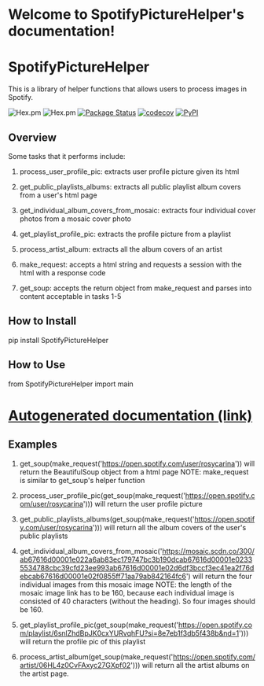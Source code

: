Welcome to SpotifyPictureHelper's documentation!
================================================
# SpotifyPictureHelper
This is a library of helper functions that allows users to process images in Spotify. 

![Hex.pm](https://img.shields.io/hexpm/l/apa?style=plastic)
![Hex.pm](https://img.shields.io/github/issues/daisyye0730/spotify_find_beats)
[![Package Status](https://img.shields.io/github/actions/workflow/status/daisyye0730/spotify_find_beats/build.yml)](https://github.com/daisyye0730/spotify_find_beats/)
[![codecov](https://codecov.io/gh/daisyye0730/SpotifyPictureHelper/branch/main/graph/badge.svg)](https://codecov.io/gh/daisyye0730/SpotifyPictureHelper)
[![PyPI](https://img.shields.io/pypi/v/SpotifyPictureHelper)](https://pypi.org/project/SpotifyPictureHelper/)

## Overview
Some tasks that it performs include:

1. process_user_profile_pic: extracts user profile picture given its html

2. get_public_playlists_albums: extracts all public playlist album covers from a user's html page 

3. get_individual_album_covers_from_mosaic: extracts four individual cover photos from a mosaic cover photo

4. get_playlist_profile_pic: extracts the profile picture from a playlist 

5. process_artist_album: extracts all the album covers of an artist 

6. make_request: accepts a html string and requests a session with the html with a response code 

7. get_soup: accepts the return object from make_request and parses into content acceptable in tasks 1-5

## How to Install  
pip install SpotifyPictureHelper

## How to Use
from SpotifyPictureHelper import main

# [Autogenerated documentation (link)](source/SpotifyPictureHelper.html)

## Examples 
1. get_soup(make_request('https://open.spotify.com/user/rosycarina')) will return the BeautifulSoup object from a html page 
NOTE: make_request is similar to get_soup's helper function 

2. process_user_profile_pic(get_soup(make_request('https://open.spotify.com/user/rosycarina'))) will return the user profile picture 

3. get_public_playlists_albums(get_soup(make_request('https://open.spotify.com/user/rosycarina'))) will return all the album covers of the user's public playlists

4. get_individual_album_covers_from_mosaic('https://mosaic.scdn.co/300/ab67616d00001e022a6ab83ec179747bc3b190dcab67616d00001e02335534788cbc39cfd23ee993ab67616d00001e02d6df3bccf3ec41ea2f76debcab67616d00001e02f0855ff71aa79ab842164fc6') will return the four individual images from this mosaic image 
NOTE: the length of the mosaic image link has to be 160, because each individual image is consisted of 40 characters (without the heading). So four images should be 160. 

5. get_playlist_profile_pic(get_soup(make_request('https://open.spotify.com/playlist/6snlZhdBpJK0cxYURvqhFU?si=8e7eb1f3db5f438b&nd=1'))) will return the profile pic of this playlist

6. process_artist_album(get_soup(make_request('https://open.spotify.com/artist/06HL4z0CvFAxyc27GXpf02'))) will return all the artist albums on the artist page.
